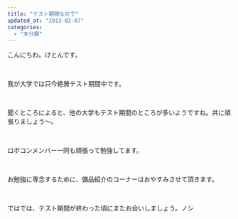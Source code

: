 ```yaml
---
title: "テスト期間なので"
updated_at: "2013-02-07"
categories: 
  - "未分類"
---
```


こんにちわ。けとんです。

 

我が大学では只今絶賛テスト期間中です。

 

聞くところによると、他の大学もテスト期間のところが多いようですね。共に頑張りましょう～。

 

ロボコンメンバー一同も頑張って勉強してます。

 

お勉強に専念するために、備品紹介のコーナーはおやすみさせて頂きます。

 

ではでは、テスト期間が終わった頃にまたお会いしましょう。ノシ
